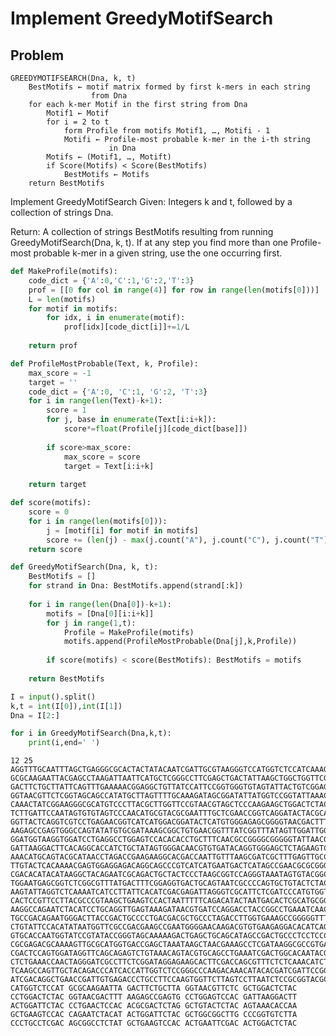 # Implement GreedyMotifSearch
## Problem
    GREEDYMOTIFSEARCH(Dna, k, t)
        BestMotifs ← motif matrix formed by first k-mers in each string
                      from Dna
        for each k-mer Motif in the first string from Dna
            Motif1 ← Motif
            for i = 2 to t
                form Profile from motifs Motif1, …, Motifi - 1
                Motifi ← Profile-most probable k-mer in the i-th string
                          in Dna
            Motifs ← (Motif1, …, Motift)
            if Score(Motifs) < Score(BestMotifs)
                BestMotifs ← Motifs
        return BestMotifs
Implement GreedyMotifSearch
Given: Integers k and t, followed by a collection of strings Dna.

Return: A collection of strings BestMotifs resulting from running GreedyMotifSearch(Dna, k, t). If at any step you find more than one Profile-most probable k-mer in a given string, use the one occurring first.


```python
def MakeProfile(motifs):
    code_dict = {'A':0,'C':1,'G':2,'T':3}
    prof = [[0 for col in range(4)] for row in range(len(motifs[0]))]
    L = len(motifs)
    for motif in motifs:
        for idx, i in enumerate(motif):
            prof[idx][code_dict[i]]+=1/L
            
    return prof

def ProfileMostProbable(Text, k, Profile):
    max_score = -1
    target = ''
    code_dict = {'A':0, 'C':1, 'G':2, 'T':3}
    for i in range(len(Text)-k+1):
        score = 1
        for j, base in enumerate(Text[i:i+k]):
            score*=float(Profile[j][code_dict[base]])
        
        if score>max_score:
            max_score = score
            target = Text[i:i+k]
            
    return target

def score(motifs):
    score = 0
    for i in range(len(motifs[0])):
        j = [motif[i] for motif in motifs]
        score += (len(j) - max(j.count("A"), j.count("C"), j.count("T"), j.count("G")))
    return score

def GreedyMotifSearch(Dna, k, t):
    BestMotifs = []
    for strand in Dna: BestMotifs.append(strand[:k])
    
    for i in range(len(Dna[0])-k+1):
        motifs = [Dna[0][i:i+k]]
        for j in range(1,t):
            Profile = MakeProfile(motifs)
            motifs.append(ProfileMostProbable(Dna[j],k,Profile))
        
        if score(motifs) < score(BestMotifs): BestMotifs = motifs
    
    return BestMotifs
```


```python
I = input().split()
k,t = int(I[0]),int(I[1])
Dna = I[2:]

for i in GreedyMotifSearch(Dna,k,t):
    print(i,end=' ')
```

    12 25 AGGTTTGCAATTTAGCTGAGGGCGCACTACTATACAATCGATTGCGTAAGGGTCCATGGTCTCCATCAAAGACCCTTGCACACAGAGCGAGTCACTAAGAGTTGCGCCCTGGAGTCCACGCTTAAATCAGCTCTTAGCCAGCAAGGCTGTAGACCC GCGCAAGAATTACGAGCCTAAGATTAATTCATGCTCGGGCCTTCGAGCTGACTATTAAGCTGGCTGGTTCGGCGGGCTTGCAACGCCAACATCATCCTGAATTCGACATGAATACACCTCAGCCGTCAGAGGGAAGAGTGCTATCCCTCACCGTGA GACTTCTGCTTATTCAGTTTGAAAAACGGAGGCTGTTATCCATTCCGGTGGGTGTAGTATTACTGTCGGAGGCGGTTTGACACTACTATGCCTAACGCATCTAAACCTGACCTCTCGTACCTGAAATCCACCGTCGGGGGTCCGGACGCAGGATTC GGTAACGTTCTCGGTAGCAGCCATATGCTTAGTTTTGCAAAGATAGCGGATATTATGGTCCGGTATTAAACTTAACAAAAATCAAAGCCTCCTGCAAAGAAGGCTTCTCTGGAATCGACCTTTAAATCTCCTCAGAGTCAGCCGTCTCGACGTGCC CAAACTATCGGAAGGGCGCATGTCCCTTACGCTTGGTTCCGTAACGTAGCTCCCAAGAAGCTGGACTCTACGAAACTGATTGATCCCCGGAGCTTGCCCCGTTATCATCACCCGCGACGGTTTTATCGCCACTAACGGGGGATCGGGCCTATCGGC TCTTGATTCCAATAGTGTGTAGTCCCAACATGCGTACGCGAATTTGCTCGAACCGGTCAGGATACTACGCATTAGCCCCTGTCTCCAGCGTGGTGTTGGTGTGACCCCTGGTTGAAGGTACACGGTACCGGCCTGGACTCTACTGTTCTGTATACT GGTTACTCAGGTCGTCCTGAGAACGGTCATCATGGACGGATACTCATGTGGGAGAGCGGGGTAACGACTTTGAAGTGGCCGCGCGACGCATTCCGGCTGAACTCAACACCGAGGAATAAACACGTGGTCTCAGGTGCGGGAGGTACGCGGATTACA AAGAGCCGAGTGGGCCAGTATATGTGCGATAAAGCGGCTGTGAACGGTTTATCGGTTTATAGTTGGATTGGCCTGCCGAAGTGTGTAAGTCCAGGTTACCTTTCTCCCGAAGCTACCTGGCTGCACTCCACTTCACAAACGGCCATAACTGCGTAT GGATGGTAAGGTGGATCCTGAGGCCTGGAGTCCACACACCTGCTTTCAACGCCGGGGCGGGGGTATTAACGAAGCTTATAGACGTTAGTGCTGGAGGTGACGCACTGTCGTTTCCACTGGGGACTGAGGATGAGAATTAACATCCCGTGGTAGCCG GATTAAGGACTTCACAGGCACCATCTGCTATAGTGGGACAACGTGTGATACAGGTGGGAGCTCTAGAAGTCCCTGCAATCGACACGCCTCCCGAGAATGCAGCGGTAAGACACCGCAATCAGCAAGGCACGGTACTGCACAGGAGTGTCTGCAGCC AAACATGCAGTACGCATAACCTAGACCGAAGAAGGCACGACCAATTGTTTAAGCGATCGCTTTGAGTTGCCCTTCTAAGCCATACTGGATTCTACTAGCGAAAGAACCGCATTCCGCGGTGATCCTTACGGTGCTCGCTACCGCGCTGCTATCTTA TTGTACTCACAAAACGAGTGGAGGAGACAGGCAGCCCGTCATCATGAATGACTCATAGCCGAACGCGCGGGCAACAACGAGACGGAGCAGCTCGGACAGTCCGGGGCAGGCGGGCACTTCCTGAACTCCACTTGACGAAGGAAGGAACGTCTTTAA CGACACATACATAAGGCTACAGAATCGCAGACTGCTACTCCCTAAGCGGTCCAGGGTAAATAGTGTACGGCGAGTTAACAGCAGGCTCTTCAAACCCTGCATTCTACGATTGTACAAGTTTAAACATTACTACGCGACTCTAGTCCGTGCATGCAT TGGAATGAGCGGTCTCGGCGTTTATGACTTTCGGAGGTGACTGCAGTAATCGCCCCAGTGCTGTACTCTACCACAGTGCCGGAATATTTTAAGAACGTCATCTCATATCGGCGCACTGTGCTCCAGAGCTTAGTCAATGGTCATGGGGGGCTACAC AAGTATTAGGTCTCAAAATCATCCTTATTCACATCGACGAGATTAGGGTCGCATTCTCGATCCCATGTGGTGCTGCAATCGACTTGTGTGTACCTGTAAAGTAAACACCAACTCACCATTTGCTAGCGCTTGCTTAAATTTTTCGGGTTAAACTTC CACTCCGTTCCTTACGCCCGTAAGCTGAAGTCCACTAATTTTTCAGACATACTAATGACACTCGCATGCGGGACAAAACTAATAGAAGAGGGATCTACAAACGCGTTCTTAGGTGCTACGAGCCGGGCTCAACAGATCACCCTTCATGTTCCATAG AAGGCCAGAATCTACATCCTGCAGGTTGAGTAAAGATAACGTGATCCAGGACCTACCGGCCTGAAATCAACGCTCACATTAGATTCGCTTAGTACGAGAAGCCGTTCGTTTATGTAGGTTTTCTTCCCTATACATGTTCTGGCGATAAGACCTCTA TGCCGACAGAATGGGACTTACCGACTGCCCCTGACGACGCTGCCCTAGACCTTGGTGAAAGCCGGGGGTTTCTACTCCCTTGCTGATGGTTCGTTCGCCCAGCTTAAACTGGATTCTACCAACGAAACCATCGAATGTACAAAGTCTACCGGGGCT CTGTATTCCACATATAATGGTTCGCCGACGAAGCCGAATGGGGAACAAGACGTGTGAAGAGGACACATCAGGGGTATAGTTGAGTGGCGCTGGCGGCTTGGGGTAGTCCAGACTTTGCGCGAATTATAACAGGAGGGTTCTTGTCGTGTGGCCTCG GTGCACCAATGGTATCCGTATACCGGGTAGCAAAAAGACTGAGCTGCAGCATAGCCGACTGCCCTCCTCCCGGTGTCTTAAGCCCTCTCGCAACTCCGGTTGGGCCGCTTCTTGCAAAGAAGTCATCCTTAGCTGAAATCGACAACCGAGCCGGGA CGCGAGACGCAAAAGTTGCGCATGGTGACCGAGCTAAATAAGCTAACGAAAGCCTCGATAAGGCGCCGTGACTTCCCTTGCCCGCTGAAATCCACCCGCTGGCGTCGCGCGAGAGGAGTCTGCGATGACTGGGCTGTGCCCCTGCCTCGACGCTGG CGACTCCAGTGGATAGGTTCAGCAGAGTCTGTAAACAGTACGTGCAGCCTGAAATCGACTGGCACAATACGCTAGCAGCCACCTGGAAAGACTTGCTGAGCATTGCACTTAGGCTTGGTGCGGCTGGAACCAGCGGCCTCTATATAACGCACGTGC CTCTGAAACCAACTAGGGATCGCCTTCTCGGATAGGAGAAGCACTTCGACCAGCGTTTCTCTCAAACATCTAGCATTACAGTAGCTGAAGTCCACCTATTGAATCGCTTTCAAGCGCGGGTCAGCATCAGAGAAATTTCAATAGAACTGGACCGAT TCAAGCCAGTTGCTACAGACCCATCACCATTGGTCTCCGGGCCCAAGACAAACATACACGATCGATTCCGGCTCGCGAACTGCTGTAAGTAAACTATATGCTTGAACAGTAGCGCCAGAACTGAATTCGACCTTGAACTCGAAGATGACTTGACCA ATCGACAGGCTGAACCGATTGTGAGACCCTGCCTTCCAAGTGGTTCTTAGTCCTTAATCTCCGCGGTACGCAACAGATGATCTCGTTCTGGTCTAAAGACGCCAGGTACTGGACTCTACGGATGTTGCACGAATAGGAAGTTCGTTACGAAGTTGA
    CATGGTCTCCAT GCGCAAGAATTA GACTTCTGCTTA GGTAACGTTCTC GCTGGACTCTAC CCTGGACTCTAC GGTAACGACTTT AAGAGCCGAGTG CCTGGAGTCCAC GATTAAGGACTT ACTGGATTCTAC CCTGAACTCCAC ACGCGACTCTAG GCTGTACTCTAC AGTAAACACCAA GCTGAAGTCCAC CAGAATCTACAT ACTGGATTCTAC GCTGGCGGCTTG CCCGGTGTCTTA CCCTGCCTCGAC AGCGGCCTCTAT GCTGAAGTCCAC ACTGAATTCGAC ACTGGACTCTAC 


```python

```
